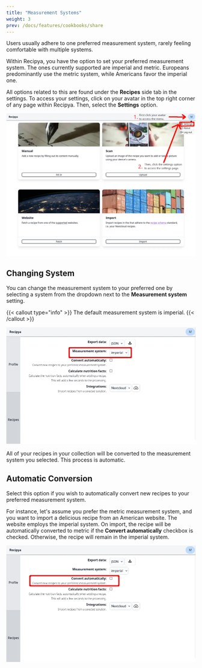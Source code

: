 ```yaml
---
title: "Measurement Systems"
weight: 3
prev: /docs/features/cookbooks/share
---
```


Users usually adhere to one preferred measurement system, rarely feeling comfortable with multiple systems. 

Within Recipya, you have the option to set your preferred measurement system. The ones currently 
supported are imperial and metric. Europeans predominantly use the metric system, while Americans
favor the imperial one.

All options related to this are found under the **Recipes** side tab in the settings.
To access your settings, click on your avatar in the top right corner of any page within Recipya.
Then, select the **Settings** option.

![](settings-access.webp)

## Changing System

You can change the measurement system to your preferred one by selecting a system from the dropdown next to 
the **Measurement system** setting.

{{< callout type="info" >}}
The default measurement system is imperial.
{{< /callout >}}

![](settings-measurement-system.webp)

All of your recipes in your collection will be converted to the measurement system you selected. 
This process is automatic.

## Automatic Conversion

Select this option if you wish to automatically convert new recipes to your preferred measurement system. 

For instance, let's assume you prefer the metric measurement system, and you want to import a delicious recipe from an 
American website. The website employs the imperial system. On import, the recipe will be automatically converted to metric
if the **Convert automatically** checkbox is checked. Otherwise, the recipe will remain in the imperial system.

![](settings-convert-automatically.webp)
